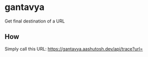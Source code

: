 # gantavya

Get final destination of a URL

## How

Simply call this URL: https://gantavya.aashutosh.dev/api/trace?url=<url>
